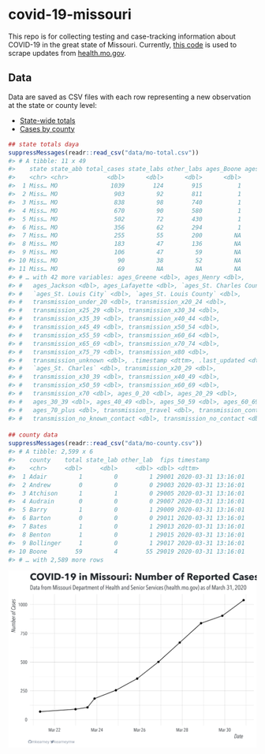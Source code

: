 
<!-- README.md is generated from README.Rmd. Please edit that file -->

# covid-19-missouri

<!-- badges: start -->

<!-- badges: end -->

This repo is for collecting testing and case-tracking information about
COVID-19 in the great state of Missouri. Currently, [this
code](R/scrape.R) is used to scrape updates from
[health.mo.gov](https://health.mo.gov).

## Data

Data are saved as CSV files with each row representing a new observation
at the state or county level:

  - [State-wide totals](data/mo-total.csv)
  - [Cases by county](data/mo-county.csv)

<!-- end list -->

``` r
## state totals daya
suppressMessages(readr::read_csv("data/mo-total.csv"))
#> # A tibble: 11 x 49
#>    state state_abb total_cases state_labs other_labs ages_Boone ages_Camden
#>    <chr> <chr>           <dbl>      <dbl>      <dbl>      <dbl>       <dbl>
#>  1 Miss… MO               1039        124        915          1           1
#>  2 Miss… MO                903         92        811          1           1
#>  3 Miss… MO                838         98        740          1           1
#>  4 Miss… MO                670         90        580          1          NA
#>  5 Miss… MO                502         72        430          1          NA
#>  6 Miss… MO                356         62        294          1          NA
#>  7 Miss… MO                255         55        200         NA          NA
#>  8 Miss… MO                183         47        136         NA          NA
#>  9 Miss… MO                106         47         59         NA          NA
#> 10 Miss… MO                 90         38         52         NA          NA
#> 11 Miss… MO                 69         NA         NA         NA          NA
#> # … with 42 more variables: ages_Greene <dbl>, ages_Henry <dbl>,
#> #   ages_Jackson <dbl>, ages_Lafayette <dbl>, `ages_St. Charles County` <dbl>,
#> #   `ages_St. Louis City` <dbl>, `ages_St. Louis County` <dbl>,
#> #   transmission_under_20 <dbl>, transmission_x20_24 <dbl>,
#> #   transmission_x25_29 <dbl>, transmission_x30_34 <dbl>,
#> #   transmission_x35_39 <dbl>, transmission_x40_44 <dbl>,
#> #   transmission_x45_49 <dbl>, transmission_x50_54 <dbl>,
#> #   transmission_x55_59 <dbl>, transmission_x60_64 <dbl>,
#> #   transmission_x65_69 <dbl>, transmission_x70_74 <dbl>,
#> #   transmission_x75_79 <dbl>, transmission_x80 <dbl>,
#> #   transmission_unknown <dbl>, .timestamp <dttm>, .last_updated <dttm>,
#> #   `ages_St. Charles` <dbl>, transmission_x20_29 <dbl>,
#> #   transmission_x30_39 <dbl>, transmission_x40_49 <dbl>,
#> #   transmission_x50_59 <dbl>, transmission_x60_69 <dbl>,
#> #   transmission_x70 <dbl>, ages_0_20 <dbl>, ages_20_29 <dbl>,
#> #   ages_30_39 <dbl>, ages_40_49 <dbl>, ages_50_59 <dbl>, ages_60_69 <dbl>,
#> #   ages_70_plus <dbl>, transmission_travel <dbl>, transmission_contact <dbl>,
#> #   transmission_no_known_contact <dbl>, transmission_no_contact <dbl>

## county data
suppressMessages(readr::read_csv("data/mo-county.csv"))
#> # A tibble: 2,599 x 6
#>    county    total state_lab other_lab  fips timestamp          
#>    <chr>     <dbl>     <dbl>     <dbl> <dbl> <dttm>             
#>  1 Adair         1         0         1 29001 2020-03-31 13:16:01
#>  2 Andrew        0         0         0 29003 2020-03-31 13:16:01
#>  3 Atchison      1         1         0 29005 2020-03-31 13:16:01
#>  4 Audrain       0         0         0 29007 2020-03-31 13:16:01
#>  5 Barry         1         0         1 29009 2020-03-31 13:16:01
#>  6 Barton        0         0         0 29011 2020-03-31 13:16:01
#>  7 Bates         1         0         1 29013 2020-03-31 13:16:01
#>  8 Benton        1         0         1 29015 2020-03-31 13:16:01
#>  9 Bollinger     1         0         1 29017 2020-03-31 13:16:01
#> 10 Boone        59         4        55 29019 2020-03-31 13:16:01
#> # … with 2,589 more rows
```

![](img/timeseries.png)
